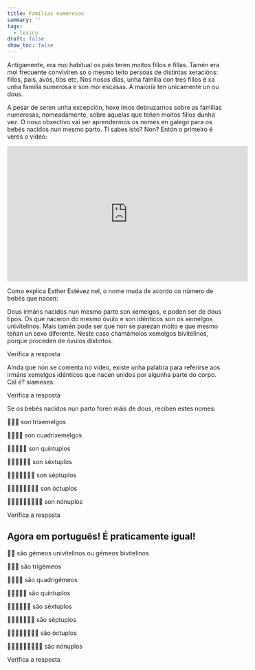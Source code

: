 ```yaml
---
title: Familias numerosas
summary: ''
tags:
  - lexico
draft: false
show_toc: false
---
```

Antigamente, era moi habitual os pais teren moitos fillos e fillas. Tamén era moi frecuente conviviren so o mesmo teito persoas de distintas xeracións: fillos, pais, avós, tíos etc. Nos nosos días, unha familia con tres fillos é xa unha familia numerosa e son moi escasas. A maioría ten unicamente un ou dous. 

A pesar de seren unha excepción, hoxe imos debruzarnos sobre as familias numerosas, nomeadamente, sobre aquelas que teñen moitos fillos dunha vez. O noso obxectivo vai ser aprendermos os nomes en galego para os bebés nacidos nun mesmo parto. Ti sabes isto? Non? Entón o primeiro é veres o vídeo: 

<iframe width="560" height="315" src="https://www.youtube.com/embed/FQfghLHlDh0?si=534mIfRNI-C3hCqX" title="YouTube video player" frameborder="0" allow="accelerometer; autoplay; clipboard-write; encrypted-media; gyroscope; picture-in-picture; web-share" allowfullscreen></iframe>

Como explica Esther Estévez nel, o nome muda de acordo co número de bebés que nacen:

Dous irmáns nacidos nun mesmo parto son <e-answer>xemelgos</e-answer>, e poden ser de dous tipos. Os que naceron do mesmo óvulo e son idénticos son os <e-answer>xemelgos</e-answer> <e-answer>univitelinos</e-answer>. Mais tamén pode ser que non se parezan moito e que mesmo teñan un sexo diferente. Neste caso chamámolos <e-answer>xemelgos</e-answer> <e-answer>bivitelinos</e-answer>, porque proceden de óvulos distintos. 

<e-validate>Verifica a resposta</e-validate>

Aínda que non se comenta no vídeo, existe unha palabra para referirse aos irmáns xemelgos idénticos que nacen unidos por algunha parte do corpo. Cal é? <e-answer>siameses</e-answer>.

<e-validate>Verifica a resposta</e-validate>

Se os bebés nacidos nun parto foren máis de dous, reciben estes nomes:

👶👶👶 son <e-answer>trixemelgos</e-answer>

👶👶👶👶 son <e-answer>cuadrixemelgos</e-answer>

👶👶👶👶👶 son  <e-answer>quíntuplos</e-answer>

👶👶👶👶👶👶 son  <e-answer>séxtuplos</e-answer>

👶👶👶👶👶👶👶 son  <e-answer>séptuplos</e-answer>

👶👶👶👶👶👶👶👶 son  <e-answer>óctuplos</e-answer>

👶👶👶👶👶👶👶👶👶 son  <e-answer>nónuplos</e-answer>

<e-validate>Verifica a resposta</e-validate>

## Agora em português! É praticamente igual!

👶👶 são <e-answer readonly>gémeos</e-answer> <e-answer>univitelinos</e-answer> ou <e-answer>gémeos</e-answer> <e-answer>bivitelinos</e-answer>

👶👶👶 são <e-answer>trigémeos</e-answer>

👶👶👶👶 são <e-answer readonly>quadrigémeos</e-answer>

👶👶👶👶👶 são <e-answer>quíntuplos</e-answer>

👶👶👶👶👶👶 são <e-answer>séxtuplos</e-answer>

👶👶👶👶👶👶👶 são <e-answer>séptuplos</e-answer>

👶👶👶👶👶👶👶👶 são <e-answer>óctuplos</e-answer>

👶👶👶👶👶👶👶👶👶 são <e-answer>nónuplos</e-answer>

<e-validate>Verifica a resposta</e-validate>
